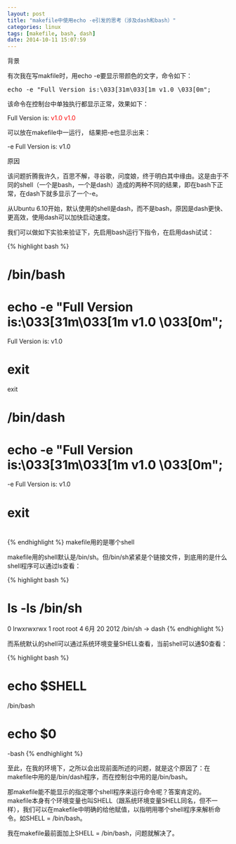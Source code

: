 ```yaml
---
layout: post
title: "makefile中使用echo -e引发的思考（涉及dash和bash）"
categories: linux
tags: [makefile, bash, dash]
date: 2014-10-11 15:07:59
---
```


背景

有次我在写makfile时，用echo -e要显示带颜色的文字，命令如下：

<pre>
echo -e "Full Version is:\033[31m\033[1m v1.0 \033[0m";
</pre>

该命令在控制台中单独执行都显示正常，效果如下：

Full Version is: <span style="color: rgb(255, 0, 0);">v1.0</span>
<span style="color: rgb(255, 0, 0);">v1.0</span>

可以放在makefile中一运行， 结果把-e也显示出来：

-e Full Version is: v1.0

原因

该问题折腾我许久，百思不解，寻谷歌，问度娘，终于明白其中缘由。这是由于不同的shell（一个是bash，一个是dash）造成的两种不同的结果，即在bash下正常，在dash下就多显示了一个-e。

从Ubuntu 6.10开始，默认使用的shell是dash，而不是bash，原因是dash更快、更高效，使用dash可以加快启动速度。

我们可以做如下实验来验证下，先启用bash运行下指令，在启用dash试试：

{% highlight bash %}
#
# /bin/bash

# echo -e "Full Version is:\033[31m\033[1m v1.0 \033[0m";

Full Version is: v1.0

# exit

exit

#

# /bin/dash

# echo -e "Full Version is:\033[31m\033[1m v1.0 \033[0m";

-e Full Version is: v1.0

# exit

#

{% endhighlight %}
makefile用的是哪个shell

makefile用的shell默认是/bin/sh。但/bin/sh紧紧是个链接文件，到底用的是什么shell程序可以通过ls查看：

{% highlight bash %}
# ls -ls /bin/sh

0 lrwxrwxrwx 1 root root 4  6月 20 2012 /bin/sh -> dash
{% endhighlight %}

而系统默认的shell可以通过系统环境变量SHELL查看，当前shell可以通$0查看：

{% highlight bash %}
# echo $SHELL

/bin/bash

# echo $0

-bash
{% endhighlight %}

至此，在我的环境下，之所以会出现前面所述的问题，就是这个原因了：在makefile中用的是/bin/dash程序，而在控制台中用的是/bin/bash。

 

那makefile能不能显示的指定哪个shell程序来运行命令呢？答案肯定的。makefile本身有个环境变量也叫SHELL（跟系统环境变量SHELL同名，但不一样），我们可以在makefile中明确的给他赋值，以指明用哪个shell程序来解析命令。如SHELL = /bin/bash。

 

我在makefile最前面加上SHELL = /bin/bash，问题就解决了。
